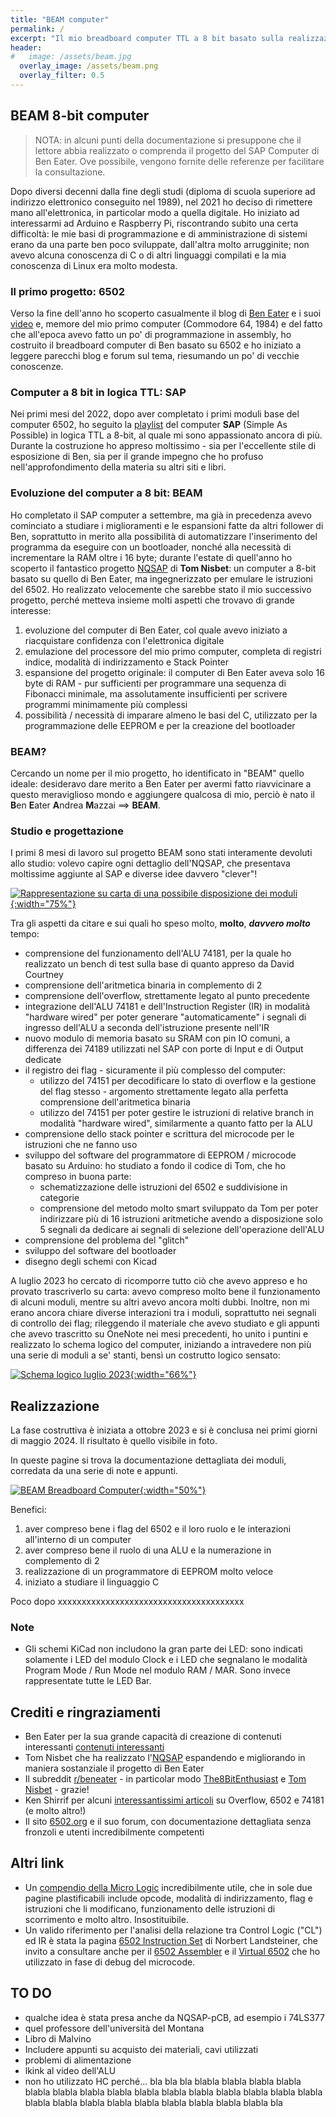 ```yaml
---
title: "BEAM computer"
permalink: /
excerpt: "Il mio breadboard computer TTL a 8 bit basato sulla realizzazione di Ben Eater e sui miglioramenti di Tom Nisbet"
header:
#   image: /assets/beam.jpg
  overlay_image: /assets/beam.png
  overlay_filter: 0.5
---
```


## BEAM 8-bit computer

<!-- TLDR: vai subito alla [documentazione del BEAM 8-bit computer](https://andreamazzai.github.io/beam/) su GitHub Pages -->

>NOTA: in alcuni punti della documentazione si presuppone che il lettore abbia realizzato o comprenda il progetto del SAP Computer di Ben Eater. Ove possibile, vengono fornite delle referenze per facilitare la consultazione.

Dopo diversi decenni dalla fine degli studi (diploma di scuola superiore ad indirizzo elettronico conseguito nel 1989), nel 2021 ho deciso di rimettere mano all'elettronica, in particolar modo a quella digitale. Ho iniziato ad interessarmi ad Arduino e Raspberry Pi, riscontrando subito una certa difficoltà: le mie basi di programmazione e di amministrazione di sistemi erano da una parte ben poco sviluppate, dall'altra molto arrugginite; non avevo alcuna conoscenza di C o di altri linguaggi compilati e la mia conoscenza di Linux era molto modesta.

### Il primo progetto: 6502

Verso la fine dell'anno ho scoperto casualmente il blog di [Ben Eater](https://eater.net/) e i suoi [video](https://www.youtube.com/@BenEater/playlists) e, memore del mio primo computer (Commodore 64, 1984) e del fatto che all'epoca avevo fatto un po' di programmazione in assembly, ho costruito il breadboard computer di Ben basato su 6502 e ho iniziato a leggere parecchi blog e forum sul tema, riesumando un po' di vecchie conoscenze.

### Computer a 8 bit in logica TTL: SAP

Nei primi mesi del 2022, dopo aver completato i primi moduli base del computer 6502, ho seguito la [playlist](https://www.youtube.com/playlist?list=PLowKtXNTBypGqImE405J2565dvjafglHU) del computer **SAP** (Simple As Possible) in logica TTL a 8-bit, al quale mi sono appassionato ancora di più. Durante la costruzione ho appreso moltissimo - sia per l'eccellente stile di esposizione di Ben, sia per il grande impegno che ho profuso nell'approfondimento della materia su altri siti e libri.

### Evoluzione del computer a 8 bit: BEAM

Ho completato il SAP computer a settembre, ma già in precedenza avevo cominciato a studiare i miglioramenti e le espansioni fatte da altri follower di Ben, soprattutto in merito alla possibilità di automatizzare l'inserimento del programma da eseguire con un bootloader, nonché alla necessità di incrementare la RAM oltre i 16 byte; durante l'estate di quell'anno ho scoperto il fantastico progetto [NQSAP](https://https://tomnisbet.github.io/nqsap/) di **Tom Nisbet**: un computer a 8-bit basato su quello di Ben Eater, ma ingegnerizzato per emulare le istruzioni del 6502. Ho realizzato velocemente che sarebbe stato il mio successivo progetto, perché metteva insieme molti aspetti che trovavo di grande interesse:

1. evoluzione del computer di Ben Eater, col quale avevo iniziato a riacquistare confidenza con l'elettronica digitale
2. emulazione del processore del mio primo computer, completa di registri indice, modalità di indirizzamento e Stack Pointer
3. espansione del progetto originale: il computer di Ben Eater aveva solo 16 byte di RAM - pur sufficienti per programmare una sequenza di Fibonacci minimale, ma assolutamente insufficienti per scrivere programmi minimamente più complessi
4. possibilità / necessità di imparare almeno le basi del C, utilizzato per la programmazione delle EEPROM e per la creazione del bootloader

### BEAM?

Cercando un nome per il mio progetto, ho identificato in "BEAM" quello ideale: desideravo dare merito a Ben Eater per avermi fatto riavvicinare a questo meraviglioso mondo e aggiungere qualcosa di mio, perciò è nato il **B**en **E**ater **A**ndrea **M**azzai ==> **BEAM**.

### Studio e progettazione

I primi 8 mesi di lavoro sul progetto BEAM sono stati interamente devoluti allo studio: volevo capire ogni dettaglio dell'NQSAP, che presentava moltissime aggiunte al SAP e diverse idee davvero "clever"!

[![Rappresentazione su carta di una possibile disposizione dei moduli](assets/beam-paper-breadboards.png "Rappresentazione su carta di una possibile disposizione dei moduli"){:width="75%"}](assets/beam-paper-breadboards.png)

Tra gli aspetti da citare e sui quali ho speso molto, **molto**, ***davvero molto*** tempo:

- comprensione del funzionamento dell'ALU 74181, per la quale ho realizzato un bench di test sulla base di quanto appreso da David Courtney
- comprensione dell'aritmetica binaria in complemento di 2
- comprensione dell'overflow, strettamente legato al punto precedente
- integrazione dell'ALU 74181 e dell'Instruction Register (IR) in modalità "hardware wired" per poter generare "automaticamente" i segnali di ingresso dell'ALU a seconda dell'istruzione presente nell'IR
- nuovo modulo di memoria basato su SRAM con pin IO comuni, a differenza dei 74189 utilizzati nel SAP con porte di Input e di Output dedicate
- il registro dei flag - sicuramente il più complesso del computer:
  - utilizzo del 74151 per decodificare lo stato di overflow e la gestione del flag stesso - argomento strettamente legato alla perfetta comprensione dell'aritmetica binaria
  - utilizzo del 74151 per poter gestire le istruzioni di relative branch in modalità "hardware wired", similarmente a quanto fatto per la ALU
- comprensione dello stack pointer e scrittura del microcode per le istruzioni che ne fanno uso
- sviluppo del software del programmatore di EEPROM / microcode basato su Arduino: ho studiato a fondo il codice di Tom, che ho compreso in buona parte:
  - schematizzazione delle istruzioni del 6502 e suddivisione in categorie
  - comprensione del metodo molto smart sviluppato da Tom per poter indirizzare più di 16 istruzioni aritmetiche avendo a disposizione solo 5 segnali da dedicare ai segnali di selezione dell'operazione dell'ALU
- comprensione del problema del "glitch"
- sviluppo del software del bootloader
- disegno degli schemi con Kicad

A luglio 2023 ho cercato di ricomporre tutto ciò che avevo appreso e ho provato trascriverlo su carta: avevo compreso molto bene il funzionamento di alcuni moduli, mentre su altri avevo ancora molti dubbi. Inoltre, non mi erano ancora chiare diverse interazioni tra i moduli, soprattutto nei segnali di controllo dei flag; rileggendo il materiale che avevo studiato e gli appunti che avevo trascritto su OneNote nei mesi precedenti, ho unito i puntini e realizzato lo schema logico del computer, iniziando a intravedere non più una serie di moduli a se' stanti, bensì un costrutto logico sensato:

[![Schema logico luglio 2023](assets/hand-drawn-logic.jpg "Schema logico luglio 2023"){:width="66%"}](assets/hand-drawn-logic.jpg)

## Realizzazione

La fase costruttiva è iniziata a ottobre 2023 e si è conclusa nei primi giorni di maggio 2024. Il risultato è quello visibile in foto.

In queste pagine si trova la documentazione dettagliata dei moduli, corredata da una serie di note e appunti.

[![BEAM Breadboard Computer](assets/beam.png "BEAM breadboard computer"){:width="50%"}](assets/beam.png)

Benefici:

1. aver compreso bene i flag del 6502 e il loro ruolo e le interazioni all'interno di un computer
2. aver compreso bene il ruolo di una ALU e la numerazione in complemento di 2
3. realizzazione di un programmatore di EEPROM molto veloce
4. iniziato a studiare il linguaggio C

Poco dopo xxxxxxxxxxxxxxxxxxxxxxxxxxxxxxxxxxxxxxx

### Note

- Gli schemi KiCad non includono la gran parte dei LED: sono indicati solamente i LED del modulo Clock e i LED che segnalano le modalità Program Mode / Run Mode nel modulo RAM / MAR. Sono invece rappresentate tutte le LED Bar.

## Crediti e ringraziamenti

- Ben Eater per la sua grande capacità di creazione di contenuti interessanti [contenuti interessanti](https://www.youtube.com/@BenEater/playlists/)
- Tom Nisbet che ha realizzato l'[NQSAP](https://https://tomnisbet.github.io/nqsap/) espandendo e migliorando in maniera sostanziale il progetto di Ben Eater
- Il subreddit [r/beneater](https://www.reddit.com/r/beneater/) - in particolar modo [The8BitEnthusiast](https://www.reddit.com/user/The8BitEnthusiast/) e [Tom Nisbet](https://www.reddit.com/user/nib85/) - grazie!
- Ken Shirrif per alcuni [interessantissimi articoli](https://www.righto.com/) su Overflow, 6502 e 74181 (e molto altro!)
- Il sito [6502.org](http://6502.org) e il suo forum, con documentazione dettagliata senza fronzoli e utenti incredibilmente competenti

## Altri link

- Un [compendio della Micro Logic](https://www.atarimania.com/documents/6502%20(65xx)%20Microprocessor%20Instant%20Reference%20Card.pdf) incredibilmente utile, che in sole due pagine plastificabili include opcode, modalità di indirizzamento, flag e istruzioni che li modificano, funzionamento delle istruzioni di scorrimento e molto altro. Insostituibile.
- Un valido riferimento per l'analisi della relazione tra Control Logic ("CL") ed IR è stata la pagina [6502 Instruction Set](https://www.masswerk.at/6502/6502_instruction_set.html) di Norbert Landsteiner, che invito a consultare anche per il [6502 Assembler](https://www.masswerk.at/6502/assembler.html) e il [Virtual 6502](https://www.masswerk.at/6502/) che ho utilizzato in fase di debug del microcode.

## TO DO

- qualche idea è stata presa anche da NQSAP-pCB, ad esempio i 74LS377
- quel professore dell'università del Montana
- Libro di Malvino
- Includere appunti su acquisto dei materiali, cavi utilizzati
- problemi di alimentazione
- lkink al video dell'ALU
- non ho utilizzato HC perché... bla bla bla blabla blabla blabla blabla blabla blabla blabla blabla blabla blabla blabla blabla blabla blabla blabla blabla blabla blabla blabla blabla blabla blabla blabla blabla bla